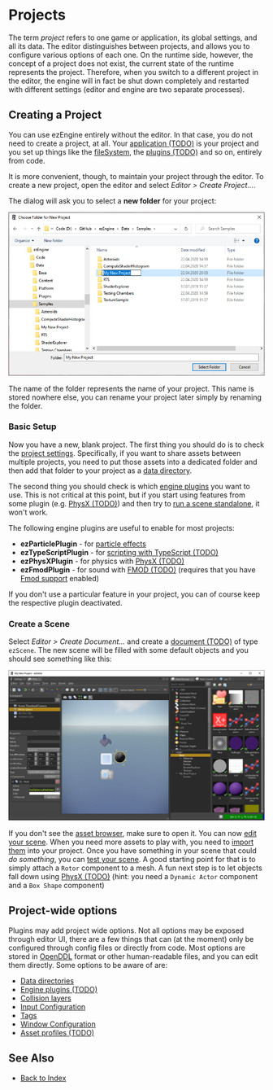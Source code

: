 # Projects

The term *project* refers to one game or application, its global settings, and all its data. The editor distinguishes between projects, and allows you to configure various options of each one. On the runtime side, however, the concept of a project does not exist, the current state of the runtime represents the project. Therefore, when you switch to a different project in the editor, the engine will in fact be shut down completely and restarted with different settings (editor and engine are two separate processes).

## Creating a Project

You can use ezEngine entirely without the editor. In that case, you do not need to create a project, at all. Your [application (TODO)](../runtime/application/application.md) is your project and you set up things like the [fileSystem](../runtime/filesystem.md), the [plugins (TODO)](../custom-code/cpp/engine-plugins.md) and so on, entirely from code.

It is more convenient, though, to maintain your project through the editor. To create a new project, open the editor and select *Editor > Create Project...*.

The dialog will ask you to select a **new folder** for your project:

![Create a Project](media/editor-create-project.png)

The name of the folder represents the name of your project. This name is stored nowhere else, you can rename your project later simply by renaming the folder.

### Basic Setup

Now you have a new, blank project. The first thing you should do is to check the [project settings](project-settings.md). Specifically, if you want to share assets between multiple projects, you need to put those assets into a dedicated folder and then add that folder to your project as a [data directory](data-directories.md).

The second thing you should check is which [engine plugins](project-settings.md#engine-plugins) you want to use. This is not critical at this point, but if you start using features from some plugin (e.g. [PhysX (TODO)](../physics/physx-overview.md)) and then try to [run a scene standalone](../editor/run-scene.md), it won't work.

The following engine plugins are useful to enable for most projects:

* **ezParticlePlugin** - for [particle effects](../effects/particle-effects/particle-effects-overview.md)
* **ezTypeScriptPlugin** - for [scripting with TypeScript (TODO)](../custom-code/typescript/typescript-overview.md)
* **ezPhysXPlugin** - for physics with [PhysX (TODO)](../physics/physx-overview.md)
* **ezFmodPlugin** - for sound with [FMOD (TODO)](../sound/fmod-overview.md) (requires that you have [Fmod support](../build/build-prerequisites.md) enabled)

If you don't use a particular feature in your project, you can of course keep the respective plugin deactivated.

### Create a Scene

Select *Editor > Create Document...* and create a [document (TODO)](../editor/editor-documents.md) of type `ezScene`. The new scene will be filled with some default objects and you should see something like this:

![New Scene](media/new-project-scene.jpg)

If you don't see the [asset browser](../assets/asset-browser.md), make sure to open it. You can now [edit your scene](../scenes/scene-editing.md). When you need more assets to play with, you need to [import them](../assets/import-assets.md) into your project. Once you have something in your scene that could *do something*, you can [test your scene](../editor/run-scene.md). A good starting point for that is to simply attach a `Rotor` component to a mesh. A fun next step is to let objects fall down using [PhysX (TODO)](../physics/physx-overview.md) (hint: you need a `Dynamic Actor` component and a `Box Shape` component)

## Project-wide options

Plugins may add project wide options. Not all options may be exposed through editor UI, there are a few things that can (at the moment) only be configured through config files or directly from code. Most options are stored in [OpenDDL](https://openddl.org/) format or other human-readable files, and you can edit them directly. Some options to be aware of are:

* [Data directories](data-directories.md)
* [Engine plugins (TODO)](../custom-code/cpp/engine-plugins.md)
* [Collision layers](../physics/collision-layers.md)
* [Input Configuration](project-settings.md#input-configuration)
* [Tags](tags.md)
* [Window Configuration](project-settings.md#window-configuration)
* [Asset profiles (TODO)](../assets/asset-profiles.md)

## See Also

* [Back to Index](../index.md)
